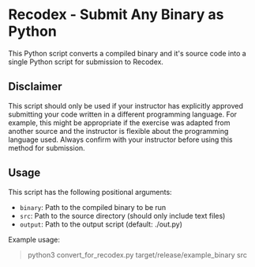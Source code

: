 # Recodex - Submit Any Binary as Python

This Python script converts a compiled binary and it's source code into a single Python script for submission to Recodex.

## Disclaimer

This script should only be used if your instructor has explicitly approved submitting your code written in a different programming language. For example, this might be appropriate if the exercise was adapted from another source and the instructor is flexible about the programming language used. Always confirm with your instructor before using this method for submission.

## Usage

This script has the following positional arguments:

* `binary`: Path to the compiled binary to be run
* `src`: Path to the source directory (should only include text files)
* `output`: Path to the output script (default: ./out.py)

Example usage:

> python3 convert_for_recodex.py target/release/example_binary src